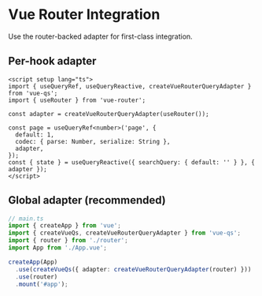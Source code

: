 # Vue Router Integration

Use the router-backed adapter for first-class integration.

## Per-hook adapter

```vue
<script setup lang="ts">
import { useQueryRef, useQueryReactive, createVueRouterQueryAdapter } from 'vue-qs';
import { useRouter } from 'vue-router';

const adapter = createVueRouterQueryAdapter(useRouter());

const page = useQueryRef<number>('page', {
  default: 1,
  codec: { parse: Number, serialize: String },
  adapter,
});
const { state } = useQueryReactive({ searchQuery: { default: '' } }, { adapter });
</script>
```

## Global adapter (recommended)

```ts
// main.ts
import { createApp } from 'vue';
import { createVueQs, createVueRouterQueryAdapter } from 'vue-qs';
import { router } from './router';
import App from './App.vue';

createApp(App)
  .use(createVueQs({ adapter: createVueRouterQueryAdapter(router) }))
  .use(router)
  .mount('#app');
```
